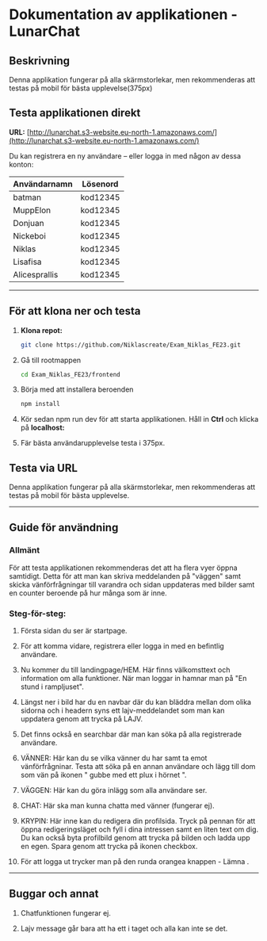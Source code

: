 # Dokumentation av applikationen - LunarChat
## Beskrivning
Denna applikation fungerar på alla skärmstorlekar, men rekommenderas att testas på mobil för bästa upplevelse(375px)

## Testa applikationen direkt

**URL:** [http://lunarchat.s3-website.eu-north-1.amazonaws.com/](http://lunarchat.s3-website.eu-north-1.amazonaws.com/)

Du kan registrera en ny användare – eller logga in med någon av dessa konton:

| Användarnamn     | Lösenord   |
|------------------|------------|
| batman           | kod12345   |
| MuppElon         | kod12345   |
| Donjuan          | kod12345   |
| Nickeboi         | kod12345   |
| Niklas           | kod12345   |
| Lisafisa         | kod12345   |
| Alicesprallis    | kod12345   |

---


## För att klona ner och testa

1. **Klona repot:**

   ```bash
   git clone https://github.com/Niklascreate/Exam_Niklas_FE23.git
   
2. Gå till rootmappen
   ```bash
   cd Exam_Niklas_FE23/frontend

4. Börja med att installera beroenden
   ```bash
   npm install

4. Kör sedan npm run dev för att starta applikationen. Håll in **Ctrl** och klicka på **localhost:** 

5. Fär bästa användarupplevelse testa i 375px.

## Testa via URL
Denna applikation fungerar på alla skärmstorlekar, men rekommenderas att testas på mobil för bästa upplevelse.

---

## Guide för användning

### Allmänt
För att testa applikationen rekommenderas det att ha flera vyer öppna samtidigt. Detta för att man kan skriva meddelanden på "väggen" samt skicka vänförfrågningar till varandra och sidan uppdateras med bilder samt en counter beroende på hur många som är inne.

### Steg-för-steg:

   1. Första sidan du ser är startpage.
      
   3. För att komma vidare, registrera eller logga in med en befintlig användare.

   4. Nu kommer du till landingpage/HEM. Här finns välkomsttext och information om alla funktioner. När man loggar in hamnar man på "En stund i rampljuset".
      
   5. Längst ner i bild har du en navbar där du kan bläddra mellan dom olika sidorna och i headern syns ett lajv-meddelandet som man kan uppdatera genom att trycka på LAJV.

   6. Det finns också en searchbar där man kan söka på alla registrerade användare.
      
   7. VÄNNER: Här kan du se vilka vänner du har samt ta emot vänförfrågninar. Testa att söka på en annan användare och lägg till dom som vän på ikonen " gubbe med ett plux i hörnet ".

   8. VÄGGEN: Här kan du göra inlägg som alla användare ser.
      
   9. CHAT: Här ska man kunna chatta med vänner (fungerar ej).

   10. KRYPIN: Här inne kan du redigera din profilsida. Tryck på pennan för att öppna redigeringsläget och fyll i dina intressen samt en liten text om dig. Du kan också byta profilbild genom att trycka på bilden och ladda upp en egen. Spara genom att trycka på ikonen checkbox.

   11. För att logga ut trycker man på den runda orangea knappen - Lämna .  


---


## Buggar och annat

1. Chatfunktionen fungerar ej.

2. Lajv message går bara att ha ett i taget och alla kan inte se det.
